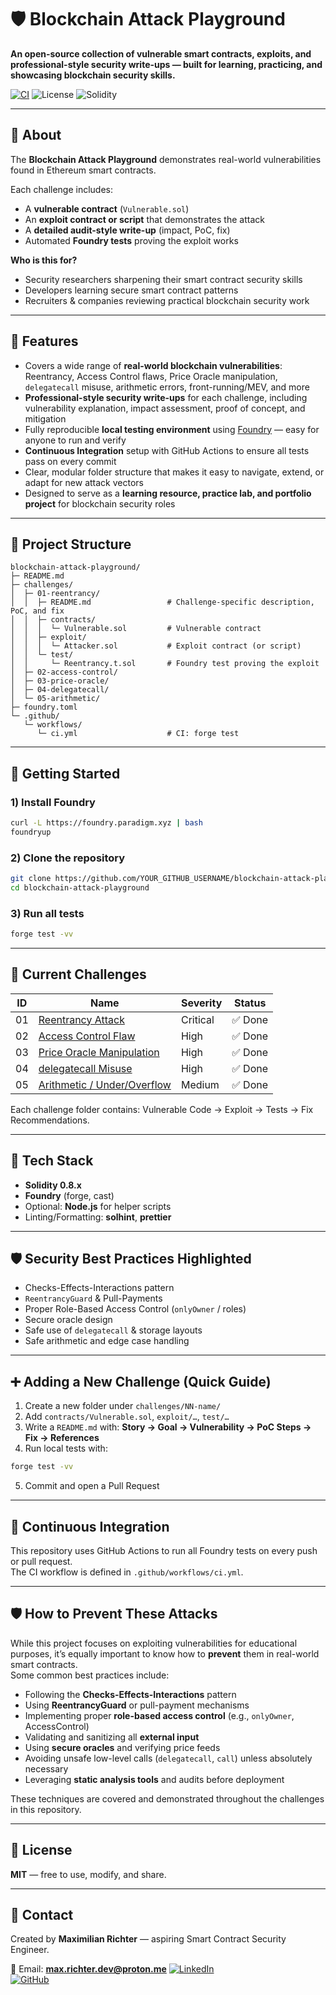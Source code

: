 # 🛡️ Blockchain Attack Playground

**An open-source collection of vulnerable smart contracts, exploits, and professional-style security write-ups — built for learning, practicing, and showcasing blockchain security skills.** 
  
[![CI](https://github.com/cleamax/Blockchain-Attack-Playground/actions/workflows/ci.yml/badge.svg?branch=main)](https://github.com/cleamax/Blockchain-Attack-Playground/actions/workflows/ci.yml)
![License](https://img.shields.io/badge/license-MIT-green?style=flat-square)
![Solidity](https://img.shields.io/badge/solidity-%5E0.8.x-blue?style=flat-square)

---
 
## 📖 About 
The **Blockchain Attack Playground** demonstrates real-world vulnerabilities found in Ethereum smart contracts.

Each challenge includes:
- A **vulnerable contract** (`Vulnerable.sol`)
- An **exploit contract or script** that demonstrates the attack
- A **detailed audit-style write-up** (impact, PoC, fix)
- Automated **Foundry tests** proving the exploit works

**Who is this for?**
- Security researchers sharpening their smart contract security skills
- Developers learning secure smart contract patterns
- Recruiters & companies reviewing practical blockchain security work

---

## 🎯 Features
- Covers a wide range of **real-world blockchain vulnerabilities**: Reentrancy, Access Control flaws, Price Oracle manipulation, `delegatecall` misuse, arithmetic errors, front-running/MEV, and more
- **Professional-style security write-ups** for each challenge, including vulnerability explanation, impact assessment, proof of concept, and mitigation
- Fully reproducible **local testing environment** using [Foundry](https://book.getfoundry.sh/) — easy for anyone to run and verify
- **Continuous Integration** setup with GitHub Actions to ensure all tests pass on every commit
- Clear, modular folder structure that makes it easy to navigate, extend, or adapt for new attack vectors
- Designed to serve as a **learning resource, practice lab, and portfolio project** for blockchain security roles

---

## 📂 Project Structure
```text
blockchain-attack-playground/
├─ README.md
├─ challenges/
│  ├─ 01-reentrancy/
│  │  ├─ README.md                 # Challenge-specific description, PoC, and fix
│  │  ├─ contracts/
│  │  │  └─ Vulnerable.sol         # Vulnerable contract
│  │  ├─ exploit/
│  │  │  └─ Attacker.sol           # Exploit contract (or script)
│  │  └─ test/
│  │     └─ Reentrancy.t.sol       # Foundry test proving the exploit
│  ├─ 02-access-control/
│  ├─ 03-price-oracle/
│  ├─ 04-delegatecall/
│  └─ 05-arithmetic/
├─ foundry.toml
└─ .github/
   └─ workflows/
      └─ ci.yml                    # CI: forge test
```

---

## 🚀 Getting Started

### 1) Install Foundry
```bash
curl -L https://foundry.paradigm.xyz | bash
foundryup
```

### 2) Clone the repository
```bash
git clone https://github.com/YOUR_GITHUB_USERNAME/blockchain-attack-playground.git
cd blockchain-attack-playground
```

### 3) Run all tests
```bash
forge test -vv
```

---

## 🧪 Current Challenges

| ID  | Name                               | Severity | Status   |
|-----|------------------------------------|----------|----------|
| 01  | [Reentrancy Attack](challenges/01-reentrancy/README.md)             | Critical | ✅ Done   |
| 02  | [Access Control Flaw](challenges/02-access-control/README.md)       | High     | ✅ Done   |
| 03  | [Price Oracle Manipulation](challenges/03-price-oracle/README.md)   | High     | ✅ Done   |
| 04  | [delegatecall Misuse](challenges/04-delegatecall/README.md)         | High     | ✅ Done   |
| 05  | [Arithmetic / Under/Overflow](challenges/05-arithmetic/README.md)   | Medium   | ✅ Done   |

Each challenge folder contains: Vulnerable Code → Exploit → Tests → Fix Recommendations.

---

## 🧱 Tech Stack
- **Solidity 0.8.x**
- **Foundry** (forge, cast)
- Optional: **Node.js** for helper scripts
- Linting/Formatting: **solhint**, **prettier**

---

## 🛡️ Security Best Practices Highlighted
- Checks-Effects-Interactions pattern
- `ReentrancyGuard` & Pull-Payments
- Proper Role-Based Access Control (`onlyOwner` / roles)
- Secure oracle design
- Safe use of `delegatecall` & storage layouts
- Safe arithmetic and edge case handling

---

## ➕ Adding a New Challenge (Quick Guide)
1. Create a new folder under `challenges/NN-name/`
2. Add `contracts/Vulnerable.sol`, `exploit/…`, `test/…`
3. Write a `README.md` with: **Story → Goal → Vulnerability → PoC Steps → Fix → References**
4. Run local tests with:
```bash
forge test -vv
```
5. Commit and open a Pull Request

---

## 🧰 Continuous Integration
This repository uses GitHub Actions to run all Foundry tests on every push or pull request.  
The CI workflow is defined in `.github/workflows/ci.yml`.

---

## 🛡️ How to Prevent These Attacks

While this project focuses on exploiting vulnerabilities for educational purposes, it’s equally important to know how to **prevent** them in real-world smart contracts.  
Some common best practices include:

- Following the **Checks-Effects-Interactions** pattern  
- Using **ReentrancyGuard** or pull-payment mechanisms  
- Implementing proper **role-based access control** (e.g., `onlyOwner`, AccessControl)  
- Validating and sanitizing all **external input**  
- Using **secure oracles** and verifying price feeds  
- Avoiding unsafe low-level calls (`delegatecall`, `call`) unless absolutely necessary  
- Leveraging **static analysis tools** and audits before deployment  

These techniques are covered and demonstrated throughout the challenges in this repository.

---

## 📜 License
**MIT** — free to use, modify, and share.

---

## 💬 Contact
Created by **Maximilian Richter** — aspiring Smart Contract Security Engineer.

📧 Email: **max.richter.dev@proton.me**
[![LinkedIn](https://img.shields.io/badge/LinkedIn-Profile-blue?style=flat-square&logo=linkedin)](https://www.linkedin.com/in/maximilian-richter-40697a298)  
[![GitHub](https://img.shields.io/badge/GitHub-cleamax-black?style=flat-square&logo=github)](https://github.com/cleamax)


